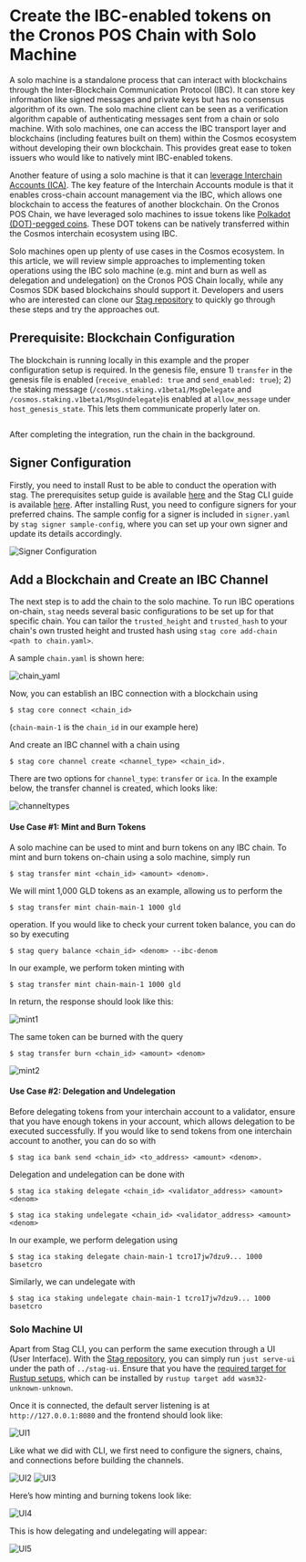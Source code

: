 # Create the IBC-enabled tokens on the Cronos POS Chain with Solo Machine

A solo machine is a standalone process that can interact with blockchains through the Inter-Blockchain Communication Protocol (IBC). It can store key information like signed messages and private keys but has no consensus algorithm of its own. The solo machine client can be seen as a verification algorithm capable of authenticating messages sent from a chain or solo machine. With solo machines, one can access the IBC transport layer and blockchains (including features built on them) within the Cosmos ecosystem without developing their own blockchain. This provides great ease to token issuers who would like to natively mint IBC-enabled tokens.

Another feature of using a solo machine is that it can [leverage Interchain Accounts (ICA)](https://github.com/cosmos/ibc-go/blob/main/docs/apps/interchain-accounts/overview.md). The key feature of the Interchain Accounts module is that it enables cross-chain account management via the IBC, which allows one blockchain to access the features of another blockchain. On the Cronos POS Chain, we have leveraged solo machines to issue tokens like [Polkadot (DOT)-pegged coins](https://medium.com/crypto-org-chain/crypto-org-chain-issues-dot-token-via-ibc-solo-machine-b0f58e605b0e). These DOT tokens can be natively transferred within the Cosmos interchain ecosystem using IBC.

Solo machines open up plenty of use cases in the Cosmos ecosystem. In this article, we will review simple approaches to implementing token operations using the IBC solo machine (e.g. mint and burn as well as delegation and undelegation) on the Cronos POS Chain locally, while any Cosmos SDK based blockchains should support it. Developers and users who are interested can clone our [Stag repository](https://github.com/devashishdxt/stag) to quickly go through these steps and try the approaches out.

## Prerequisite: Blockchain Configuration

The blockchain is running locally in this example and the proper configuration setup is required. In the genesis file, ensure 1) `transfer` in the genesis file is enabled (`receive_enabled: true` and `send_enabled: true`); 2) the staking message (`/cosmos.staking.v1beta1/MsgDelegate` and `/cosmos.staking.v1beta1/MsgUndelegate`)is enabled at `allow_message` under `host_genesis_state`. This lets them communicate properly later on.&#x20;

&#x20;

<figure><img src="https://user-images.githubusercontent.com/78806365/190537653-f7ea9530-c0ed-448a-89ba-48fbc7b9662b.png" alt=""><figcaption></figcaption></figure>

After completing the integration, run the chain in the background.

## Signer Configuration

Firstly, you need to install Rust to be able to conduct the operation with stag. The prerequisites setup guide is available [here](https://github.com/devashishdxt/stag/blob/main/README.md#installing) and the Stag CLI guide is available [here](https://github.com/devashishdxt/stag/blob/main/stag-cli/README.md). After installing Rust, you need to configure signers for your preferred chains. The sample config for a signer is included in `signer.yaml` by `stag signer sample-config`, where you can set up your own signer and update its details accordingly.

![Signer Configuration](https://user-images.githubusercontent.com/78806365/190538165-ddb74f28-a5c2-40b7-9196-01de29a4e062.png)

## Add a Blockchain and Create an IBC Channel

The next step is to add the chain to the solo machine. To run IBC operations on-chain, `stag` needs several basic configurations to be set up for that specific chain. You can tailor the `trusted_height` and `trusted_hash` to your chain's own trusted height and trusted hash using `stag core add-chain <path to chain.yaml>`.

A sample `chain.yaml` is shown here:

![chain\_yaml](https://user-images.githubusercontent.com/78806365/190538089-58a57734-b0f1-4aed-be57-8f2d57444531.png)

Now, you can establish an IBC connection with a blockchain using

```
$ stag core connect <chain_id>
```

(`chain-main-1` is the `chain_id` in our example here)

And create an IBC channel with a chain using

```
$ stag core channel create <channel_type> <chain_id>. 
```

There are two options for `channel_type`: `transfer` or `ica`. In the example below, the transfer channel is created, which looks like:

![channeltypes](https://user-images.githubusercontent.com/78806365/190538598-bfd60dd3-53bc-4dad-b930-6a4c44bfe351.png)

#### Use Case #1: Mint and Burn Tokens

A solo machine can be used to mint and burn tokens on any IBC chain. To mint and burn tokens on-chain using a solo machine, simply run

```
$ stag transfer mint <chain_id> <amount> <denom>. 
```

We will mint 1,000 GLD tokens as an example, allowing us to perform the

```
$ stag transfer mint chain-main-1 1000 gld 
```

operation. If you would like to check your current token balance, you can do so by executing

```
$ stag query balance <chain_id> <denom> --ibc-denom
```

In our example, we perform token minting with

```
$ stag transfer mint chain-main-1 1000 gld
```

In return, the response should look like this:

![mint1](https://user-images.githubusercontent.com/78806365/190538804-6e18b39c-ca7f-4276-b80f-03d7d8f486ab.png)

The same token can be burned with the query

```
$ stag transfer burn <chain_id> <amount> <denom>
```

![mint2](https://user-images.githubusercontent.com/78806365/190538891-a1204977-ef1c-40d3-965e-247a08321076.png)

#### Use Case #2: Delegation and Undelegation

Before delegating tokens from your interchain account to a validator, ensure that you have enough tokens in your account, which allows delegation to be executed successfully. If you would like to send tokens from one interchain account to another, you can do so with

```
$ stag ica bank send <chain_id> <to_address> <amount> <denom>.
```

Delegation and undelegation can be done with

```
$ stag ica staking delegate <chain_id> <validator_address> <amount> <denom> 

$ stag ica staking undelegate <chain_id> <validator_address> <amount> <denom>
```

In our example, we perform delegation using

```
$ stag ica staking delegate chain-main-1 tcro17jw7dzu9... 1000 basetcro
```

Similarly, we can undelegate with

```
$ stag ica staking undelegate chain-main-1 tcro17jw7dzu9... 1000 basetcro
```

### Solo Machine UI

Apart from Stag CLI, you can perform the same execution through a UI (User Interface). With the [Stag repository](https://github.com/devashishdxt/stag), you can simply run `just serve-ui` under the path of `../stag-ui`. Ensure that you have the [required target for Rustup setups](https://rustwasm.github.io/docs/wasm-pack/prerequisites/non-rustup-setups.html), which can be installed by `rustup target add wasm32-unknown-unknown`.

Once it is connected, the default server listening is at `http://127.0.0.1:8080` and the frontend should look like:

![UI1](https://user-images.githubusercontent.com/78806365/190540263-73b6385d-fff1-4dda-93ae-25af36ea1a06.png)

Like what we did with CLI, we first need to configure the signers, chains, and connections before building the channels.

![UI2](https://user-images.githubusercontent.com/78806365/190540312-5f7a448e-b4d7-4e8b-95b8-4e5006fe8f8e.png) ![UI3](https://user-images.githubusercontent.com/78806365/190540369-a1bcb3c2-a4ee-4788-bc5f-dd68139db85a.png)

Here’s how minting and burning tokens look like:

&#x20;![UI4](https://user-images.githubusercontent.com/78806365/190540476-f7ad07e4-5a90-41ec-92a8-d7b02bba64ae.png)

This is how delegating and undelegating will appear:

&#x20;![UI5](https://user-images.githubusercontent.com/78806365/190540529-252c4860-c2ef-4280-8e59-99869732b03c.png)
